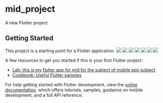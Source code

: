 # mid_project

A new Flutter project.

## Getting Started

This project is a starting point for a Flutter application.
<img src="images/main.jfif">
<img src="images/learn_table.jfif">
<img src="images/tables.jfif">
<img src="images/medium_difficulty.jfif">
<img src="images/start_test.jfif">
<img src="images/training.jfif">
<img src="images/test_and_points.jfif">


A few resources to get you started if this is your first Flutter project:

- [Lab: this is my flutter app for mid for the subject of mobile app subject](https://docs.flutter.dev/get-started/codelab)
- [Cookbook: Useful Flutter samples](https://docs.flutter.dev/cookbook)

For help getting started with Flutter development, view the
[online documentation](https://docs.flutter.dev/), which offers tutorials,
samples, guidance on mobile development, and a full API reference.
